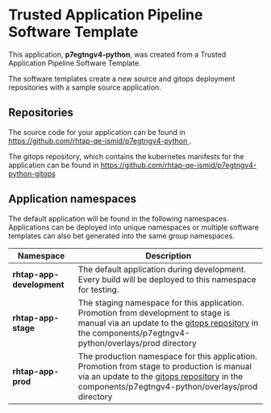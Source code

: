 # Trusted Application Pipeline Software Template

This application, **p7egtngv4-python**, was created from a Trusted Application Pipeline Software Template.

The software templates create a new source and gitops deployment repositories with a sample source application. 

## Repositories

The source code for your application can be found in [https://github.com/rhtap-qe-jsmid/p7egtngv4-python ](https://github.com/rhtap-qe-jsmid/p7egtngv4-python ).
 
The gitops repository, which contains the kubernetes manifests for the application can be found in 
[https://github.com/rhtap-qe-jsmid/p7egtngv4-python-gitops ](https://github.com/rhtap-qe-jsmid/p7egtngv4-python-gitops ) 

## Application namespaces 

The default application will be found in the following namespaces. Applications can be deployed into unique namespaces or multiple software templates can also bet generated into the same group namespaces.  

|  Namespace   |  Description   |  
| -------- | -------- |   
| **rhtap-app-development** | The default application during development. Every build will be deployed to this namespace for testing. | 
| **rhtap-app-stage** | The staging namespace for this application. Promotion from development to stage is manual via an update to the [gitops repository](https://github.com/rhtap-qe-jsmid/p7egtngv4-python-gitops ) in the components/p7egtngv4-python/overlays/prod directory |  
| **rhtap-app-prod** | The production namespace for this application. Promotion from stage to production is manual via an update to the [gitops repository](https://github.com/rhtap-qe-jsmid/p7egtngv4-python-gitops ) in the components/p7egtngv4-python/overlays/prod directory | 